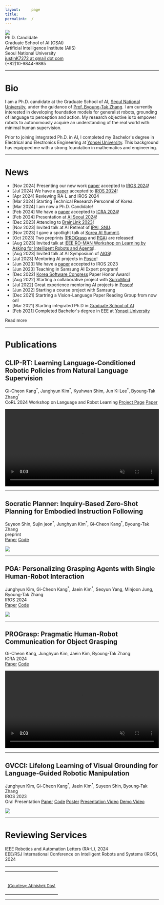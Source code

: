 ```yaml
---
layout:     page
title:
permalink:  /
---
```


<div class="row">
    <div class="col-sm-6 col-xs-12">
        <img src="/img/profile.jpg" class="profile">
    </div>
    <div class="col-sm-6 col-xs-12" style="margin-bottom: 0;">
        Ph.D. Candidate<br>
        Graduate School of AI (GSAI)<br>
        Artificial Intelligence Institute (AIIS)<br>
        Seoul National University<br>
        <a target="_blank" href="mailto:justinK7272@gmail.com">justinK7272 at gmail dot com</a><br>
        (+82)10-9844-9885
    </div>
</div>
<hr>

<a name="/bio"></a>

# Bio

I am a Ph.D. candidate at the Graduate School of AI, [Seoul National University][1], under the guidance of [Prof. Byoung-Tak Zhang][3].
I am currently interested in developing foundation models for generalist robots, grounding of language to perception and action.
My research objective is to empower robots to autonomously acquire an understanding of the real world with minimal human supervision.

Prior to joining integrated Ph.D. in AI, I completed my Bachelor's degree in Electrical and Electronics Engineering at [Yonsei University][5]. 
This background has equipped me with a strong foundation in mathematics and engineering.


---

<a name="/news"></a>

# News

- [Nov 2024] Presenting our new work <a href="https://arxiv.org/abs/2310.12547">paper</a> accepted to <a href="https://iros2024-abudhabi.org/">IROS 2024</a>!
- [Jul 2024] We have a <a href="https://arxiv.org/abs/2310.12547">paper</a> accepted to <a href="https://iros2024-abudhabi.org/">IROS 2024</a>!
- [Apr 2024] Reviewing RA-L and IROS 2024
- [Mar 2024] Starting Technical Research Personnel of Korea.
- [Mar 2024] I am now a Ph.D. Candidate!
- [Feb 2024] We have a <a href="https://arxiv.org/abs/2309.07759">paper</a> accepted to <a href="https://2024.ieee-icra.org/">ICRA 2024</a>!
- [Feb 2024] Presentation at <a href="https://aiseoul2024.com/M4tXQVBtS51702910283544WPIahdxu8?language=ko">AI Seoul 2024</a>! 
- [Dec 2023] Attending to <a href="https://sites.google.com/g.skku.edu/brainlink2023/home?authuser=0">BrainLink 2023</a>!
- [Nov 2023] Invited talk at AI Retreat of <a href="https://gsai.snu.ac.kr/">IPAI, SNU</a>.
- [Nov 2023] I gave a spotlight talk at <a href="https://aisummit2023.kr/page/spotlightsession">Korea AI Summit</a>.
- [Oct 2023] Two preprints (<a href="https://arxiv.org/abs/2309.07759">PROGrasp</a> and <a href="https://arxiv.org/abs/2310.12547">PGA</a>) are released! 
- [Aug 2023] Invited talk at <a href="https://la4ira.github.io/index.html">IEEE RO-MAN Workshop on Learning by Asking for Intelligent Robots and Agents</a>!.
- [Aug 2023] Invited talk at AI Symposium of <a href="https://aigs.kr/default/">AIGS</a>!.
- [Jul 2023] Mentoring AI projects in <a href="https://www.posco.co.kr/homepage/docs/eng7/jsp/s91a0000001i.jsp">Posco</a>!
- [Jun 2023] We have a <a href="https://arxiv.org/abs/2307.05963">paper</a> accepted to IROS 2023
- [Jun 2023] Teaching in Samsung AI Expert program!
- [Dec 2022] <a href="https://www.kiise.or.kr/academyEng/main/getContent.faEng?content_no=1&MENU_ID=010100">Korea Software Congress</a> Paper Honor Award!
- [Aug 2022] Starting a collaborative project with <a href="https://www.surromind.ai/">SurroMind</a>
- [Jul 2022] Great experience mentoring AI projects in <a href="https://www.posco.co.kr/homepage/docs/eng7/jsp/s91a0000001i.jsp">Posco</a>!
- [Jun 2022] Starting a course project with Samsung
- [Dec 2021] Startring a Vision-Language Paper Reading Group from now on!
- [Mar 2021] Starting integrated Ph.D in <a href="https://gsai.snu.ac.kr/">Graduate School of AI</a>
- [Feb 2021] Completed Bachelor's degree in EEE at [Yonsei University][5]

<div id="read-more-button">
    <a nohref>Read more</a>
</div>

<hr>


<a name="/publications"></a>

# Publications

<a name="/cliprt"></a>
<h2 class="pubt">CLIP-RT: Learning Language-Conditioned Robotic Policies from Natural Language Supervision</h2>
<p class="pubd">
    <span class="authors"><span class="u">Gi-Cheon Kang<sup>*</sup>, Junghyun Kim<sup>*</sup></span>, Kyuhwan Shim, Jun Ki Lee<sup>&dagger;</sup>, Byoung-Tak Zhang<sup>&dagger;</sup></span><br>
    <span class="conf">CoRL 2024 Workshop on Language and Robot Learning</span>
    <span class="links">
        <a target="_blank" href="https://clip-rt.github.io">Project Page</a>
        <a target="_blank" href="https://arxiv.org/abs/2411.00508">Paper</a>
    </span>
</p>
<video playsinline autoplay muted loop style="width: 100%" class="webby">
    <source src="/img/cliprt_overview.mp4" type="video/mp4"></source>
</video>
<hr>


<a name="/socratic"></a>
<h2 class="pubt">Socratic Planner: Inquiry-Based Zero-Shot Planning for Embodied Instruction Following</h2>
<p class="pubd">
    <span class="authors">Suyeon Shin, Sujin jeon<sup>*</sup>, <span class="u">Junghyun Kim<sup>*</sup></span>, Gi-Cheon Kang<sup>*</sup>, Byoung-Tak Zhang</span><br>
    <span class="conf">preprint</span><br>
    <span class="links">
        <a target="_blank" href="https://arxiv.org/abs/2404.15190">Paper</a>
        <a target="_blank" href="">Code</a>
    </span>
</p>
<img src="/img/Socratic_overview_figure.png">
<hr>

<a name="/pga"></a>
<h2 class="pubt">PGA: Personalizing Grasping Agents with Single Human-Robot Interaction</h2>
<p class="pubd">
    <span class="authors"><span class="u">Junghyun Kim</span>, Gi-Cheon Kang<sup>*</sup>, Jaein Kim<sup>*</sup>, Seoyun Yang, Minjoon Jung, Byoung-Tak Zhang</span><br>
    <span class="conf">IROS 2024</span><br>
    <span class="links">
        <a target="_blank" href="https://arxiv.org/abs/2310.12547">Paper</a>
        <a target="_blank" href="https://github.com/JHKim-snu/PGA">Code</a>
    </span>
</p>
<img src="/img/pga_overview.png">
<hr>

<a name="prograsp"></a>
<h2 class="pubt">PROGrasp: Pragmatic Human-Robot Communication for Object Grasping</h2>
<p class="pubd">
    <span class="authors">Gi-Cheon Kang, <span class="u">Junghyun Kim</span>, Jaein Kim, Byoung-Tak Zhang</span><br>
    <span class="conf">ICRA 2024</span><br>
    <span class="links">
        <a target="_blank" href="https://arxiv.org/abs/2309.07759">Paper</a>
        <a target="_blank" href="https://github.com/gicheonkang/prograsp">Code</a>
    </span>
</p>
<video playsinline autoplay muted loop style="width: 100%" class="webby">
    <source src="/img/prograsp_overview.mp4" type="video/mp4"></source>
</video>
<hr>

<a name="/gvcci"></a>
<h2 class="pubt">GVCCI: Lifelong Learning of Visual Grounding for Language-Guided Robotic Manipulation</h2>
<p class="pubd">
    <span class="authors"><span class="u">Junghyun Kim</span>, Gi-Cheon Kang<sup>*</sup>, Jaein Kim<sup>*</sup>, Suyeon Shin, Byoung-Tak Zhang</span><br>
    <span class="conf">IROS 2023</span><br>
    <span class="conf">Oral Presentation</span>
    <span class="links">
        <a target="_blank" href="https://arxiv.org/abs/2307.05963">Paper</a>
        <a target="_blank" href="https://github.com/JHKim-snu/GVCCI">Code</a>
        <a target="_blank" href="https://drive.google.com/file/d/1QO_ElVKPAxTQo6-pmuHihGgp23WkyBjp/view?usp=sharing">Poster</a>
        <a target="_blank" href="https://drive.google.com/file/d/1PeWlImlTqXNKS1N0li2fO9xptHlozCVq/view?usp=sharing">Presentation Video</a>
        <a target="_blank" href="https://drive.google.com/file/d/1DfGMTGrifpXlsp_0Y2XbxmNR4VDlRM1u/view?usp=sharing">Demo Video</a>
    </span>
</p>
<img src="/img/gvcci_overview.png">
<hr>


<a name="/reviewing"></a>

# Reviewing Services

<div class="talkt">
    IEEE Robotics and Automation Letters (RA-L), 2024
</div>

<div class="talkt">
    EEE/RSJ International Conference on Intelligent Robots and Systems (IROS), 2024
</div>
  
<hr>





<table width="100%" align="center" border="0" cellspacing="0" cellpadding="20">
    <tr>
      <td>
        <br>
        <p align="right"><font size="2">
          <a href="https://abhishekdas.com/">(Courtesy: Abhishek Das)</a>
          <!-- <a href="http://www.cs.berkeley.edu/~barron/"> this website</a> -->
          </font>
        </p>
      </td>
    </tr>

</table>

<script src="/js/jquery.min.js"></script>
<script type="text/javascript">
    $('ul:gt(0) li:gt(12)').hide();
    $('#read-more-button > a').click(function() {
        $('ul:gt(0) li:gt(12)').show();
        $('#read-more-button').hide();
    });
</script>

---

[1]: http://en.snu.ac.kr
[2]: https://aiis.snu.ac.kr/eng/
[3]: https://bi.snu.ac.kr/~btzhang/
[5]: https://www.yonsei.ac.kr/en_sc/
[gvcci]: https://arxiv.org/abs/2307.05963
[prograsp]: https://arxiv.org/abs/2309.07759
